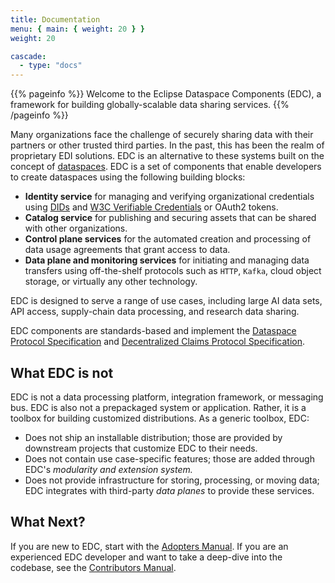 ```yaml
---
title: Documentation
menu: { main: { weight: 20 } }
weight: 20

cascade:
  - type: "docs"
---
```


{{% pageinfo %}}
Welcome to the Eclipse Dataspace Components (EDC), a framework for building globally-scalable data sharing services.
{{% /pageinfo %}}

Many organizations face the challenge of securely sharing data with their partners or other trusted third parties. In
the past, this has been the realm of proprietary EDI solutions. EDC is an alternative to these systems built on the
concept of [dataspaces](https://dataspace.eclipse.org/). EDC is a set of components that enable developers to create
dataspaces using the following building blocks:

- **Identity service** for managing and verifying organizational credentials
  using [DIDs](https://www.w3.org/TR/did-core/)
  and [W3C Verifiable Credentials](https://www.w3.org/TR/vc-data-model/) or OAuth2 tokens.
- **Catalog service** for publishing and securing assets that can be shared with other organizations.
- **Control plane services** for the automated creation and processing of data usage agreements that grant access to
  data.
- **Data plane and monitoring services** for initiating and managing data transfers using off-the-shelf protocols such
  as `HTTP`, `Kafka`, cloud object storage, or virtually any other technology.

EDC is designed to serve a range of use cases, including large AI data sets, API access, supply-chain data processing,
and research data sharing.

EDC components are standards-based and implement
the [Dataspace Protocol Specification](https://github.com/eclipse-dataspace-protocol-base/DataspaceProtocol)
and [Decentralized Claims Protocol Specification](https://github.com/eclipse-dataspace-dcp/decentralized-claims-protocol).

## What EDC is not

EDC is not a data processing platform, integration framework, or messaging bus. EDC is also not a prepackaged system or
application. Rather, it is a toolbox for building customized distributions. As a generic toolbox, EDC:

- Does not ship an installable distribution; those are provided by downstream projects that customize EDC to their
  needs.
- Does not contain use case-specific features; those are added through EDC's *modularity and extension system.*
- Does not provide infrastructure for storing, processing, or moving data; EDC integrates with third-party *data planes*
  to provide these services.

## What Next?

If you are new to EDC, start with the [Adopters Manual](for-adopters). If you are an experienced EDC developer and
want to take a deep-dive into the codebase, see the [Contributors Manual](for-contributors).

